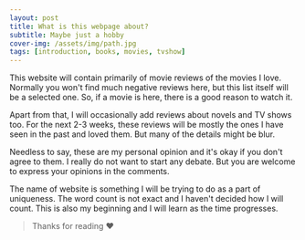 ```yaml
---
layout: post
title: What is this webpage about?
subtitle: Maybe just a hobby
cover-img: /assets/img/path.jpg
tags: [introduction, books, movies, tvshow]
---
```


This website will contain primarily of movie reviews of the movies I love. Normally you won't find much
negative reviews here, but this list itself will be a selected one. So, if a movie is here, there is a 
good reason to watch it.

Apart from that, I will occasionally add reviews about novels and TV shows too. For the next 2-3 weeks, 
these reviews will be mostly the ones I have seen in the past and loved them. But many of the details
might be blur.

Needless to say, these are my personal opinion and it's okay if you don't agree to them. I really do not
want to start any debate. But you are welcome to express your opinions in the comments.

The name of website is something I will be trying to do as a part of uniqueness. The word count is not
exact and I haven't decided how I will count. This is also my beginning and I will learn as the time 
progresses.

> Thanks for reading ❤
